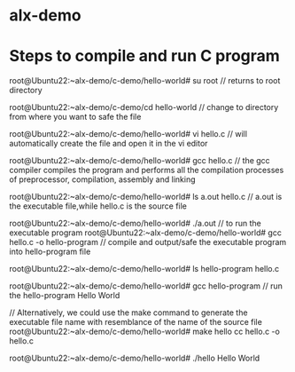 # alx-demo

# Steps to compile and run C program

root@Ubuntu22:~alx-demo/c-demo/hello-world# su root     // returns to root directory

root@Ubuntu22:~alx-demo/c-demo/cd hello-world // change to directory from where you want to safe the file

root@Ubuntu22:~alx-demo/c-demo/hello-world# vi hello.c    // will automatically create the file and open it in the vi editor

root@Ubuntu22:~alx-demo/c-demo/hello-world# gcc hello.c    // the gcc compiler compiles the program and performs all the compilation processes of preprocessor, compilation, assembly and linking

root@Ubuntu22:~alx-demo/c-demo/hello-world# ls
a.out   hello.c        // a.out is the executable file,while hello.c is the source file 

root@Ubuntu22:~alx-demo/c-demo/hello-world# ./a.out  // to run the executable program
root@Ubuntu22:~alx-demo/c-demo/hello-world# gcc hello.c -o hello-program  // compile and output/safe the executable program into hello-program file

root@Ubuntu22:~alx-demo/c-demo/hello-world# ls
hello-program     hello.c

root@Ubuntu22:~alx-demo/c-demo/hello-world# gcc hello-program  // run the hello-program
Hello World

// Alternatively, we could use the make command to generate the executable file name with resemblance of the name of the source file
root@Ubuntu22:~alx-demo/c-demo/hello-world# make hello
cc hello.c -o hello.c

root@Ubuntu22:~alx-demo/c-demo/hello-world# ./hello
Hello World
